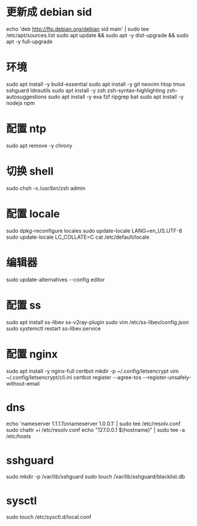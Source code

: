 # 更新成 debian sid
echo 'deb http://ftp.debian.org/debian sid main' | sudo tee /etc/apt/sources.list
sudo apt update && sudo apt -y dist-upgrade && sudo apt -y full-upgrade

# 环境
sudo apt install -y build-essential
sudo apt install -y git neovim htop tmux sshguard ldnsutils
sudo apt install -y zsh zsh-syntax-highlighting zsh-autosuggestions
sudo apt install -y exa fzf ripgrep bat
sudo apt install -y nodejs npm

# 配置 ntp
sudo apt remove -y chrony

# 切换 shell
sudo chsh -s /usr/bin/zsh admin

# 配置 locale
sudo dpkg-reconfigure locales
sudo update-locale LANG=en_US.UTF-8
sudo update-locale LC_COLLATE=C
cat /etc/default/locale

# 编辑器
sudo update-alternatives --config editor

# 配置 ss
sudo apt install ss-libev ss-v2ray-plugin
sudo vim /etc/ss-libev/config.json
sudo systemctl restart ss-libev.service

# 配置 nginx
sudo apt install -y nginx-full certbot
mkdir -p ~/.config/letsencrypt
vim ~/.config/letsencrypt/cli.ini
certbot register --agree-tos --register-unsafely-without-email

# dns
echo 'nameserver 1.1.1.1\nnameserver 1.0.0.1' | sudo tee /etc/resolv.conf
sudo chattr +i /etc/resolv.conf
echo "127.0.0.1 $(hostname)" | sudo tee -a /etc/hosts

# sshguard
sudo mkdir -p /var/lib/sshguard
sudo touch /var/lib/sshguard/blacklist.db

# sysctl
sudo touch /etc/sysctl.d/local.conf
